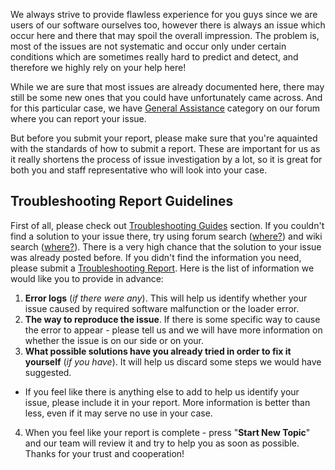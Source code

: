 We always strive to provide flawless experience for you guys since we are users of our software ourselves too, however there is always  an issue which occur here and there that may spoil the overall impression. The problem is, most of the issues are not systematic and occur only under certain conditions which are sometimes really hard to predict and detect, and therefore we highly rely on your help here!

While we are sure that most issues are already documented here, there may still be some new ones that you could have unfortunately came across. And for this particular case, we have [General Assistance](https://goelites.net/index.php?/forum/35-general-assistance/) category on our forum where you can report your issue.

But before you submit your report, please make sure that you're aquainted with the standards of how to submit a report. These are important for us as it really shortens the process of issue investigation by a lot, so it is great for both you and staff representative who will look into your case.

## Troubleshooting Report Guidelines

First of all, please check out [Troubleshooting Guides](https://goelites.net/index.php?/forum/35-general-assistance/&do=add) section. If you couldn't find a solution to your issue there, try using forum search ([where?](https://s.put.re/zvYmhVo.png)) and wiki search ([where?](https://s.put.re/nXLET4e.png)). There is a very high chance that the solution to your issue was already posted before. If you didn't find the information you need, please submit a [Troubleshooting Report](https://goelites.net/index.php?/forum/35-general-assistance/&do=add). Here is the list of information we would like you to provide in advance: 

1. **Error logs** (*if there were any*). This will help us identify whether your issue caused by required software malfunction or the loader error.
2. **The way to reproduce the issue**. If there is some specific way to cause the error to appear - please tell us and we will have more information on whether the issue is on our side or on your.
3. **What possible solutions have you already tried in order to fix it yourself** (*if you have*). It will help us discard some steps we would have suggested.
- If you feel like there is anything else to add to help us identify your issue, please include it in your report. More information is better than less, even if it may serve no use in your case. 
4. When you feel like your report is complete - press "**Start New Topic**" and our team will review it and try to help you as soon as possible. Thanks for your trust and cooperation!